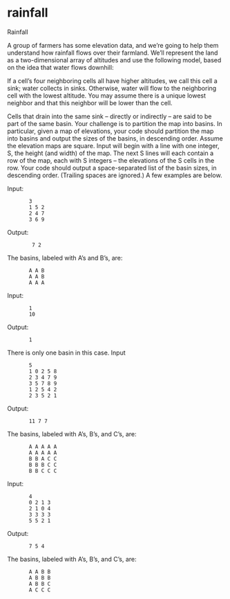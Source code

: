 rainfall
========

Rainfall


A group of farmers has some elevation data, and we’re going to help them understand how rainfall flows over their farmland.
We’ll represent the land as a two-dimensional array of altitudes and use the following model, based on the idea that water flows downhill:

If a cell’s four neighboring cells all have higher altitudes, we call this cell a sink; water collects in sinks.
Otherwise, water will flow to the neighboring cell with the lowest altitude. You may assume there is a unique lowest neighbor and that this neighbor will be lower than the cell.

Cells that drain into the same sink – directly or indirectly – are said to be part of the same basin.
Your challenge is to partition the map into basins. In particular, given a map of elevations, your code should partition the map into basins and output the sizes of the basins, in descending order.
Assume the elevation maps are square. Input will begin with a line with one integer, S, the height (and width) of the map. The next S lines will each contain a row of the map, each with S integers – the elevations of the S cells in the row.
Your code should output a space-separated list of the basin sizes, in descending order. (Trailing spaces are ignored.)
A few examples are below.

Input:

           3
           1 5 2
           2 4 7
           3 6 9
Output:

            7 2
            
The basins, labeled with A’s and B’s, are:

           A A B
           A A B
           A A A
Input:

           1
           10
Output:

           1
           
There is only one basin in this case.
Input

           5
           1 0 2 5 8
           2 3 4 7 9
           3 5 7 8 9
           1 2 5 4 2
           2 3 5 2 1
Output:

           11 7 7
The basins, labeled with A’s, B’s, and C’s, are:

           A A A A A
           A A A A A
           B B A C C
           B B B C C
           B B C C C
Input:

           4
           0 2 1 3
           2 1 0 4
           3 3 3 3
           5 5 2 1
Output:

           7 5 4
The basins, labeled with A’s, B’s, and C’s, are:

           A A B B
           A B B B
           A B B C
           A C C C

